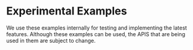 # Experimental Examples

We use these examples internally for testing and implementing the latest features. Although these examples can be used, the APIS that are being used in them are subject to change.

